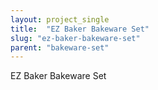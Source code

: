 ```yaml
---
layout: project_single
title:  "EZ Baker Bakeware Set"
slug: "ez-baker-bakeware-set"
parent: "bakeware-set"
---
```

EZ Baker Bakeware Set